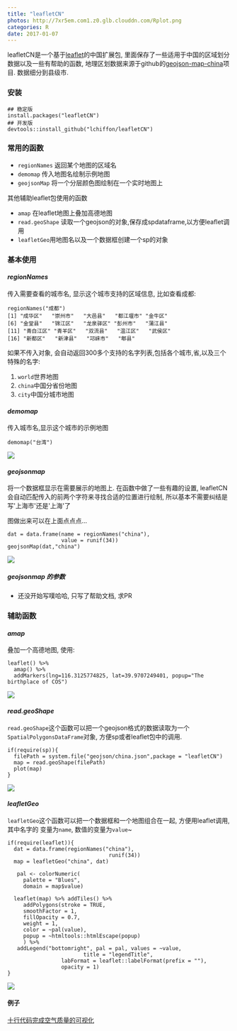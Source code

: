 ```yaml
---
title: "leafletCN"
photos: http://7xr5em.com1.z0.glb.clouddn.com/Rplot.png
categories: R
date: 2017-01-07
---
```




leafletCN是一个基于[leaflet](https://github.com/rstudio/leaflet)的中国扩展包, 里面保存了一些适用于中国的区域划分数据以及一些有帮助的函数, 地理区划数据来源于github的[geojson-map-china](https://github.com/longwosion/geojson-map-china)项目. 数据细分到县级市.

### 安装
```
## 稳定版
install.packages("leafletCN")
## 开发版
devtools::install_github("lchiffon/leafletCN")
```

### 常用的函数

- `regionNames` 返回某个地图的区域名
- `demomap` 传入地图名绘制示例地图
- `geojsonMap` 将一个分层颜色图绘制在一个实时地图上

其他辅助leaflet包使用的函数

- `amap` 在leaflet地图上叠加高德地图
- `read.geoShape` 读取一个geojson的对象,保存成spdataframe,以方便leaflet调用
- `leafletGeo`用地图名以及一个数据框创建一个sp的对象


### 基本使用

#### *regionNames*

传入需要查看的城市名, 显示这个城市支持的区域信息, 比如查看成都:
```
regionNames("成都")
[1] "成华区"   "崇州市"   "大邑县"   "都江堰市" "金牛区"  
[6] "金堂县"   "锦江区"   "龙泉驿区" "彭州市"   "蒲江县"  
[11] "青白江区" "青羊区"   "双流县"   "温江区"   "武侯区"  
[16] "新都区"   "新津县"   "邛崃市"   "郫县"    
```

如果不传入对象, 会自动返回300多个支持的名字列表,包括各个城市,省,以及三个特殊的名字:
1. `world`世界地图
2. `china`中国分省份地图
3. `city`中国分城市地图


#### *demomap*
传入城市名,显示这个城市的示例地图


```
demomap("台湾")
```
![](http://7xr5em.com1.z0.glb.clouddn.com/demo1.png)


#### *geojsonmap*
将一个数据框显示在需要展示的地图上.
在函数中做了一些有趣的设置, leafletCN会自动匹配传入的前两个字符来寻找合适的位置进行绘制,
所以基本不需要纠结是写'上海市'还是'上海'了

图做出来可以在上面点点点...

```
dat = data.frame(name = regionNames("china"),
                 value = runif(34))
geojsonMap(dat,"china")
```
![](http://7xr5em.com1.z0.glb.clouddn.com/demo2.png)

##### *geojsonmap* 的参数

- 还没开始写噗哈哈, 只写了帮助文档, 求PR

### 辅助函数

#### *amap*
叠加一个高德地图, 使用:
```
leaflet() %>%
  amap() %>%  
  addMarkers(lng=116.3125774825, lat=39.9707249401, popup="The birthplace of COS")
```
![](http://7xr5em.com1.z0.glb.clouddn.com/demo3.png)

#### *read.geoShape*
`read.geoShape`这个函数可以把一个geojson格式的数据读取为一个`SpatialPolygonsDataFrame`对象, 方便sp或者leaflet包中的调用.

```
if(require(sp)){
  filePath = system.file("geojson/china.json",package = "leafletCN")
  map = read.geoShape(filePath)
  plot(map)
}
```
![](http://7xr5em.com1.z0.glb.clouddn.com/demo4.png)

#### *leafletGeo*
`leafletGeo`这个函数可以把一个数据框和一个地图组合在一起, 方便用leaflet调用, 其中名字的
变量为`name`, 数值的变量为`value`~

```
if(require(leaflet)){
  dat = data.frame(regionNames("china"),
                                runif(34))
  map = leafletGeo("china", dat)

   pal <- colorNumeric(
     palette = "Blues",
     domain = map$value)

  leaflet(map) %>% addTiles() %>%
     addPolygons(stroke = TRUE,
     smoothFactor = 1,
     fillOpacity = 0.7,
     weight = 1,
     color = ~pal(value),
     popup = ~htmltools::htmlEscape(popup)
     ) %>%
   addLegend("bottomright", pal = pal, values = ~value,
                        title = "legendTitle",
                 labFormat = leaflet::labelFormat(prefix = ""),
                 opacity = 1)
}

```
![](http://7xr5em.com1.z0.glb.clouddn.com/demo5.png)

#### 例子

[十行代码完成空气质量的可视化](http://langdawei.com/2017/01/07/aqi.html)
